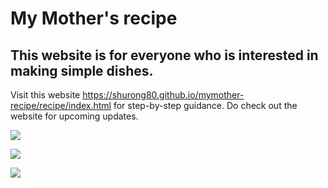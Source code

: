 # My Mother's recipe

## This website is for everyone who is interested in making simple dishes. 

Visit this website <https://shurong80.github.io/mymother-recipe/recipe/index.html> for step-by-step guidance. Do check out the website for upcoming updates.

![](https://github.com/shurong80/mymother-recipe/blob/main/recipe/1_Cabbage.jpg)

![](https://github.com/shurong80/mymother-recipe/blob/main/recipe/2_Tomato.jpg)

![](https://github.com/shurong80/mymother-recipe/blob/main/recipe/3_egg.jpg)

